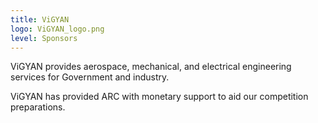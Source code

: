 ```yaml
---
title: ViGYAN
logo: ViGYAN_logo.png
level: Sponsors
---
```


ViGYAN provides aerospace, mechanical, and electrical engineering services for
Government and industry.

ViGYAN has provided ARC with monetary support to aid our competition
preparations.
